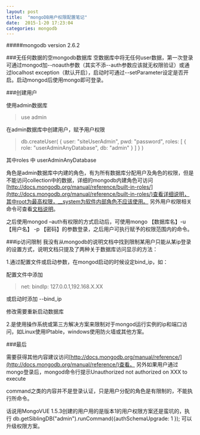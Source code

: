 ```yaml
---
layout: post
title:  "mongoDB用户权限配置笔记"
date:  2015-1-20 17:23:04
categories: mongodb
---
```

#####mongodb version 2.6.2

###无任何数据的空mongodb数据库
空数据库中将无任何user数据，第一次登录可通过mongod加--noauth参数（其实不添--auth参数应该就无权限验证）或通过localhost exception（默认开启），启动时可通过--setParameter设定是否开启。启动mongod后使用mongo即可登录。

###创建用户

使用admin数据库

>use admin

在admin数据库中创建用户，赋予用户权限

>db.createUser(
>  {
>    user: "siteUserAdmin",
>    pwd: "password",
>    roles: [ { role: "userAdminAnyDatabase", db: "admin" } ]
>  }
>)

其中roles 中 userAdminAnyDatabase 

角色是admin数据库中内建的角色，有为所有数据库分配用户及角色的权限，但是不能访问collection中的数据，详细的mongodb内建角色可访问[http://docs.mongodb.org/manual/reference/built-in-roles/](http://docs.mongodb.org/manual/reference/built-in-roles/)查看详细说明，其中root为最高权限，__system为软件内部角色不应该使用。
另外用户权限相关命令可查看[文档说明](http://docs.mongodb.org/manual/reference/security/)。


之后使用mongod –auth有权限的方式启动后，可使用mongo 【数据库名】-u 【用户名】 -p 【密码】的参数登录，之后用户可执行赋予的权限范围内的命令。


###ip访问限制
我没有从mongodb的说明文档中找到限制某用户只能从某ip登录的设置方式，说明文档只提及了两种关于数据库访问显示的方法：

1.通过配置文件或启动参数，在mongod启动的时候设定bind_ip，如：

配置文件中添加

>net:
>  		bindIp: 127.0.0.1,192.168.X.XX

或启动时添加 --bind_ip

修改需要重新启动数据库

2.是使用操作系统或第三方解决方案来限制对于mongod运行实例的ip和端口访问，如Linux使用IPtable，windows使用防火墙或其他方案。

###最后

需要获得其他内容建议访问[http://docs.mongodb.org/manual/reference/](http://docs.mongodb.org/manual/reference/)查看。
另外如果用户通过mongo登录后，mongod命令行提示Unauthorized not authorized on XXX to execute 

command之类的内容并不是登录认证，只是用户分配的角色是有限制的，不能执行所命令。

话说用MongoVUE 1.5.3创建的用户用的是版本1的用户权限方案还是蛮坑的，执行 db.getSiblingDB("admin").runCommand({authSchemaUpgrade: 1 }); 可以升级权限方案。

